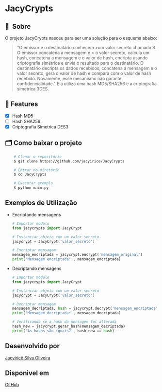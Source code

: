 # JacyCrypts

## 🔖&nbsp; Sobre
O projeto JacyCrypts nasceu para ser uma solução para o esquema abaixo:

> "O emissor e o destinatário conhecem >um valor secreto chamado S. O emissor concatena a mensagem e > o valor secreto, calcula um hash, concatena a mensagem e o valor de hash, encripta usando 
> criptografia simétrica e envia o resultado para o destinatário. O destinatário decripta os dados 
> recebidos, concatena a mensagem e o valor secreto, gera o valor de hash e compara com o valor de 
> hash recebido. Novamente, esse mecanismo não garante confidencialidade."
> Ela utiliza uma hash MD5/SHA256 e a criptografia simetrica 3DES.

## 🚀 Features
- [x] Hash MD5
- [ ] Hash SHA256
- [x] Criptografia Simetrica DES3

## 🗂 Como baixar o projeto
```bash
    # Clonar o repositório
    $ git clone https://github.com/jacyirice/JacyCrypts

    # Entrar no diretório
    $ cd JacyCrypts

    # Executar exemplo
    $ python main.py
```

## Exemplos de Utilização
- Encriptando mensagens
    ```python
    # Importar modulo
    from jacycrypts import JacyCrypt

    # Instanciar objeto com um valor secreto
    jacycrypt = JacyCrypt('valor_secreto')

    # Encriptar mensagem
    mensagem_encriptada = jacycrypt.encrypt('mensagem_original')
    print('Mensagem encriptada:', mensagem_encriptada)
    ```
- Decriptando mensagens
    ```python
    # Importar modulo
    from jacycrypts import JacyCrypt

    # Instanciar objeto com um valor secreto
    jacycrypt = JacyCrypt('valor_secreto')

    # Decriptar mensagem
    mensagem_decriptada, hash = jacycrypt.decrypt('mensagem_encriptada')
    print('Mensagem decriptada:', mensagem_decriptada)

    # Verificando se a hash da mensagem foi alterada
    hash_new = jacycrypt.gerar_hash(mensagem_decriptada)
    print('As hashs são iguais?', hash_new == hash)
    ```

## Desenvolvido por
[Jacyiricê Silva Oliveira](https://github.com/jacyirice/)

## Disponivel em 
[GitHub](https://github.com/jacyirice/JacyCrypts)